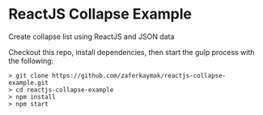 # ReactJS Collapse Example

Create collapse list using ReactJS and JSON data

Checkout this repo, install dependencies, then start the gulp process with the following:

```
> git clone https://github.com/zaferkaymak/reactjs-collapse-example.git
> cd reactjs-collapse-example
> npm install
> npm start
```


